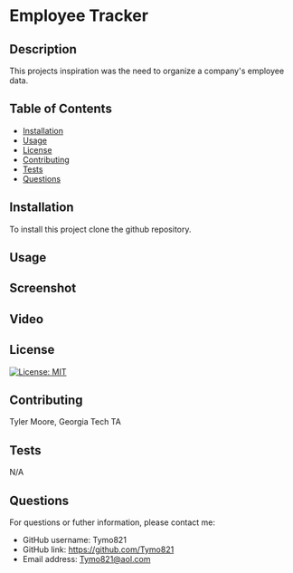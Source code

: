 
# Employee Tracker

## Description

This projects inspiration was the need to organize a company's employee data.

## Table of Contents

- [Installation](#installation)
- [Usage](#usage)
- [License](#license)
- [Contributing](#contributing)
- [Tests](#tests)
- [Questions](#questions)

## Installation

To install this project clone the github repository.

## Usage



## Screenshot



## Video



## License

[![License: MIT](https://img.shields.io/badge/License-MIT-yellow.svg)](https://opensource.org/licenses/MIT)

## Contributing

Tyler Moore, Georgia Tech TA

## Tests

N/A

## Questions

For questions or futher information, please contact me:

- GitHub username: Tymo821
- GitHub link: https://github.com/Tymo821
- Email address: Tymo821@aol.com

